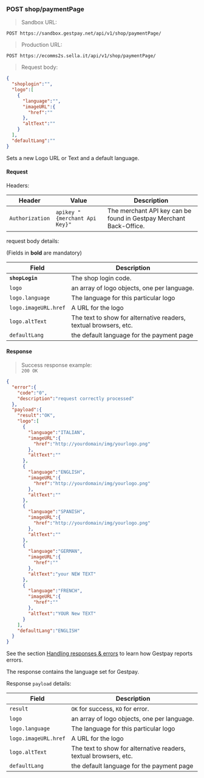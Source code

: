 ### POST shop/paymentPage


> Sandbox URL:

```
POST https://sandbox.gestpay.net/api/v1/shop/paymentPage/
```


> Production URL: 

```
POST https://ecomms2s.sella.it/api/v1/shop/paymentPage/
```


> Request body: 

```json
{
  "shoplogin":"",
  "logo":[
    {
      "language":"",
      "imageURL":{
        "href":""
      },
      "altText":""
    }
  ],
  "defaultLang":""
}
```

 Sets a new Logo URL or Text and a default language. 


#### Request 

Headers: 

| Header          | Value                         | Description                                                        |
| --------------- | ----------------------------- | ------------------------------------------------------------------ |
| `Authorization` | `apikey "{merchant Api Key}"` | The merchant API key can be found in Gestpay Merchant Back-Office. |

request body details: 

(Fields in **bold** are mandatory)

| Field          | Description 
| -------------- | -----------
| **`shopLogin`** | The shop login code. 
| `logo`  | an array of logo objects, one per language. 
| `logo.language` | The language for this particular logo
| `logo.imageURL.href` | A URL for the logo 
| `logo.altText` | The text to show for alternative readers, textual browsers, etc.
| `defaultLang` | the default language for the payment page 

#### Response 

> Success response example:<br>
> `200 OK`

```json
{
  "error":{
    "code":"0",
    "description":"request correctly processed"
  },
  "payload":{
    "result":"OK",
    "logo":[
      {
        "language":"ITALIAN",
        "imageURL":{
          "href":"http://yourdomain/img/yourlogo.png"
        },
        "altText":""
      },
      {
        "language":"ENGLISH",
        "imageURL":{
          "href":"http://yourdomain/img/yourlogo.png"
        },
        "altText":""
      },
      {
        "language":"SPANISH",
        "imageURL":{
          "href":"http://yourdomain/img/yourlogo.png"
        },
        "altText":""
      },
      {
        "language":"GERMAN",
        "imageURL":{
          "href":""
        },
        "altText":"your NEW TEXT"
      },
      {
        "language":"FRENCH",
        "imageURL":{
          "href":""
        },
        "altText":"YOUR New TEXT"
      }
    ],
    "defaultLang":"ENGLISH"
  }
}
```

See the section [Handling responses & errors](#handling-responses-amp-errors) to learn how Gestpay reports errors.

The response contains the language set for Gestpay. 

Response `payload` details:


| Field          | Description 
| -------------- | -----------
| `result` | `OK` for success, `KO` for error.
| `logo`  | an array of logo objects, one per language. 
| `logo.language` | The language for this particular logo
| `logo.imageURL.href` | A URL for the logo 
| `logo.altText` | The text to show for alternative readers, textual browsers, etc.
| `defaultLang` | the default language for the payment page 
